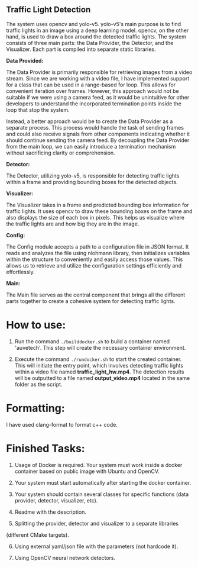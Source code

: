 ## Traffic Light Detection

The system uses opencv and yolo-v5. yolo-v5's main purpose is to find traffic lights in an image using a deep learning model. opencv, on the other hand, is used to draw a box around the detected traffic lights. The system consists of three main parts: the Data Provider, the Detector, and the Visualizer. Each part is compiled into separate static libraries.

  

**Data Provided:**

  

The Data Provider is primarily responsible for retrieving images from a video stream. Since we are working with a video file, I have implemented support for a class that can be used in a range-based for loop. This allows for convenient iteration over frames. However, this approach would not be suitable if we were using a camera feed, as it would be unintuitive for other developers to understand the incorporated termination points inside the loop that stop the system.

  

Instead, a better approach would be to create the Data Provider as a separate process. This process would handle the task of sending frames and could also receive signals from other components indicating whether it should continue sending the camera feed. By decoupling the Data Provider from the main loop, we can easily introduce a termination mechanism without sacrificing clarity or comprehension.

  

**Detector:**

  

The Detector, utilizing yolo-v5, is responsible for detecting traffic lights within a frame and providing bounding boxes for the detected objects.

  

**Visualizer:**

  

The Visualizer takes in a frame and predicted bounding box information for traffic lights. It uses opencv to draw these bounding boxes on the frame and also displays the size of each box in pixels. This helps us visualize where the traffic lights are and how big they are in the image.

  

**Config:**

  

The Config module accepts a path to a configuration file in JSON format. It reads and analyzes the file using nlohmann library, then initializes variables within the structure to conveniently and easily access those values. This allows us to retrieve and utilize the configuration settings efficiently and effortlessly.

**Main:** 

The Main file serves as the central component that brings all the different parts together to create a cohesive system for detecting traffic lights.
  
  

# How to use:

  

1. Run the command `./builddocker.sh` to build a container named 'auvetech'. This step will create the necessary container environment.

2. Execute the command `./rundocker.sh` to start the created container. This will initiate the entry point, which involves detecting traffic lights within a video file named **traffic_light_hw.mp4**. The detection results will be outputted to a file named **output_video.mp4** located in the same folder as the script.

  
  

# Formatting:

I have used clang-format to format c++ code.

  

# Finished Tasks:

  

1. Usage of Docker is required. Your system must work inside a docker container based on public image with Ubuntu and OpenCV.

  

2. Your system must start automatically after starting the docker container.

  

3. Your system should contain several classes for specific functions (data provider, detector, visualizer, etc).

  

4. Readme with the description.

  

5. Splitting the provider, detector and visualizer to a separate libraries

(different CMake targets).

  

6. Using external yaml/json file with the parameters (not hardcode it).

  

7. Using OpenCV neural network detectors.